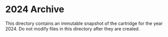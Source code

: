 # 2024 Archive

This directory contains an immutable snapshot of the cartridge for the year
2024.  Do not modify files in this directory after they are created.
